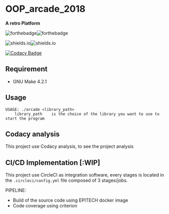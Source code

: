 # OOP_arcade_2018

**A retro Platform**

![forthebadge](https://forthebadge.com/images/badges/built-with-grammas-recipe.svg)![forthebadge](https://forthebadge.com/images/badges/60-percent-of-the-time-works-every-time.svg)

![shields.io](https://img.shields.io/badge/docker-v18.06.1-blue.svg?style=for-the-badge)![shields.io](https://img.shields.io/badge/docker--compose-v1.22.0-blue.svg?style=for-the-badge)

[![Codacy Badge](https://api.codacy.com/project/badge/Grade/9d343dad0a334a0ba7f5cbbefc9adcdb)](https://www.codacy.com?utm_source=github.com&amp;utm_medium=referral&amp;utm_content=xNero321/OOP_arcade_2018&amp;utm_campaign=Badge_Grade)

## Requirement

- GNU Make 4.2.1

## Usage
	USAGE: ./arcade <library_path>
        library_path    is the choice of the library you want to use to start the program
## Codacy analysis

This project use Codacy analysis, to see the project analysis

## CI/CD Implementation [:WIP]

This project use CircleCI as integration software, every stages is located
in the `.circleci/config.yml` file composed of 3 stages/jobs.

PIPELINE:

- Build of the source code using EPITECH docker image
- Code coverage using criterion
